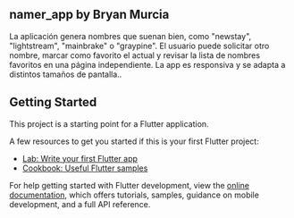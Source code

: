 ## namer_app by Bryan Murcia

La aplicación genera nombres que suenan bien, como "newstay", "lightstream", "mainbrake" o "graypine". El usuario puede solicitar otro nombre, marcar como favorito el actual y revisar la lista de nombres favoritos en una página independiente. La app es responsiva y se adapta a distintos tamaños de pantalla..


## Getting Started

This project is a starting point for a Flutter application.

A few resources to get you started if this is your first Flutter project:

- [Lab: Write your first Flutter app](https://docs.flutter.dev/get-started/codelab)
- [Cookbook: Useful Flutter samples](https://docs.flutter.dev/cookbook)

For help getting started with Flutter development, view the
[online documentation](https://docs.flutter.dev/), which offers tutorials,
samples, guidance on mobile development, and a full API reference.
